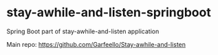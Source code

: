 # stay-awhile-and-listen-springboot
Spring Boot part of stay-awhile-and-listen application

Main repo: https://github.com/Garfeello/Stay-awhile-and-listen
